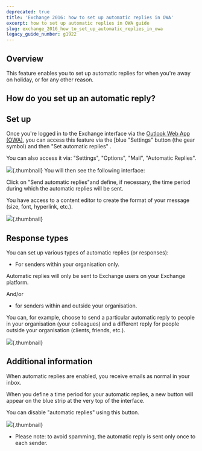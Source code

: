 ```yaml
---
deprecated: true
title: 'Exchange 2016: how to set up automatic replies in OWA'
excerpt: how to set up automatic replies in OWA guide
slug: exchange_2016_how_to_set_up_automatic_replies_in_owa
legacy_guide_number: g1922
---
```



## Overview
This feature enables you to set up automatic replies for when you're away on holiday, or for any other reason.


## How do you set up an automatic reply?

## Set up
Once you're logged in to the Exchange interface via the [Outlook Web App (OWA)](https://ex.mail.ovh.net/owa/), you can access this feature via the [blue "Settings"  button (the gear symbol) and then  "Set automatic replies" .

You can also access it via: "Settings", "Options", "Mail", "Automatic Replies".

![](images/img_2946.jpg){.thumbnail}
You will then see the following interface:

Click on "Send automatic replies"and define, if necessary, the time period during which the automatic replies will be sent.

You have access to a content editor to create the format of your message (size, font, hyperlink, etc.).

![](images/img_2947.jpg){.thumbnail}

## Response types
You can set up various types of automatic replies (or responses):


- For senders within your organisation only.


Automatic replies will only be sent to Exchange users on your Exchange platform.

And/or


- for senders within and outside your organisation.


You can, for example, choose to send a particular automatic reply to people in your organisation (your colleagues) and a different reply for people outside your organisation (clients, friends, etc.).

![](images/img_2948.jpg){.thumbnail}


## Additional information
When automatic replies are enabled, you receive emails as normal in your inbox.

When you define a time period for your automatic replies, a new button will appear on the blue strip at the very top of the interface.

You can disable  "automatic replies"  using this button.

![](images/img_2949.jpg){.thumbnail}

- Please note: to avoid spamming, the automatic reply is sent only once to each sender.



